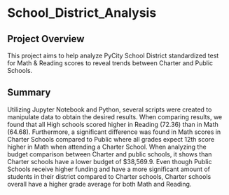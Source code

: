 # School_District_Analysis

## Project Overview

This project aims to help analyze PyCity School District standardized test for Math & Reading scores to reveal trends between Charter and Public Schools.

## Summary

Utilizing Jupyter Notebook and Python, several scripts were created to manipulate data to obtain the desired results. When comparing results, we found that all High schools scored higher in Reading (72.36) than in Math (64.68). Furthermore, a significant difference was found in Math scores in Charter Schools compared to Public where all grades expect 12th score higher in Math when attending a Charter School. When analyzing the budget comparison between Charter and public schools, it shows than Charter schools have a lower budget of $38,569.9. Even though Public Schools receive higher funding and have a more significant amount of students in their district compared to Charter schools, Charter schools overall have a higher grade average for both Math and Reading.
